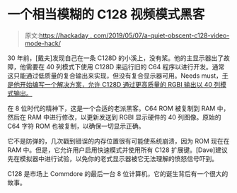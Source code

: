 # 一个相当模糊的 C128 视频模式黑客

> 原文:[https://hackaday . com/2019/05/07/a-quiet-obscent-c128-video-mode-hack/](https://hackaday.com/2019/05/07/a-quite-obscure-c128-video-mode-hack/)

30 年前，[戴夫]发现自己在一条 C128D 的小溪上，没有桨。他的主显示器出了故障，他需要在 40 列模式下使用 C128D 来运行旧的 C64 程序以进行开发。通常这只能通过低质量的复合输出来实现，但没有复合显示器可用。Needs must，[于是他开始编写一个解决方案，允许 C128D 通过更高质量的 RGBI 输出以 40 列模式输出。](https://techwithdave.davevw.com/2019/05/rgb64.html)

在 8 位时代的精神下，这是一个合适的老派黑客。C64 ROM 被复制到 RAM 中，然后在 RAM 中进行修改，以更新发送到 RGBI 显示硬件的 40 列图像。原始的 C64 字符 ROM 也被复制，以确保一切显示正确。

它不是防弹的，几次戳到错误的内存位置很有可能使系统崩溃，因为 ROM 现在在 RAM 中。但是，它允许用户启用快速模式并使用所有 C128 扩展键。[Dave]建议先在模拟器中进行试验，以免你的老式显示器被它无法理解的愤怒信号吓到。

C128 是市场上 Commdore 的最后一台 8 位计算机，它的诞生背后有一个很大的故事。